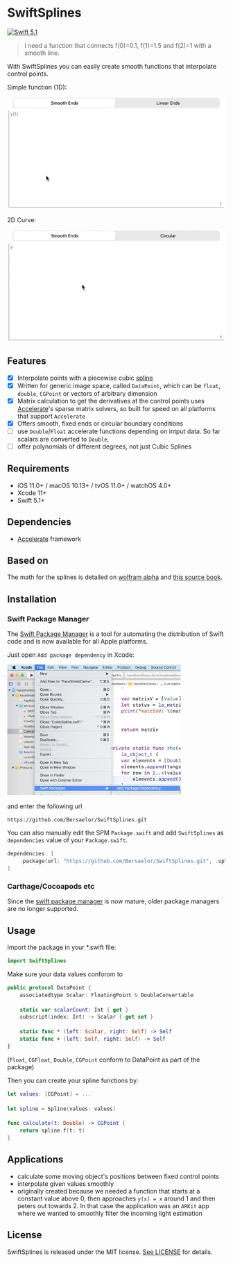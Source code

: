 # SwiftSplines

[![Swift 5.1](https://img.shields.io/badge/Swift-5.1-orange.svg?style=flat)](https://swift.org/)

> I need a function that connects f(0)=0.1, f(1)=1.5 and f(2)=1 with a smooth line.

With SwiftSplines you can easily create smooth functions that interpolate control points.

Simple function (1D):

![1D Example](/.meta/simplefunction.gif?raw=true)

2D Curve:

![2D Example](/.meta/2dcurve.gif?raw=true)

## Features

- [x] Interpolate points with a piecewise cubic [spline](https://en.wikipedia.org/wiki/Spline_(mathematics))
- [x] Written for generic image space, called `DataPoint`, which can be `float`, `double`, `CGPoint` or vectors of arbitrary dimension
- [x] Matrix calculation to get the derivatives at the control points uses [Accelerate](https://developer.apple.com/documentation/accelerate)'s sparse matrix solvers, so built for speed on all platforms that support `Accelerate`
- [x] Offers smooth, fixed ends or circular boundary conditions
- [ ] use `Double`/`Float` accelerate functions depending on intput data. So far scalars are converted to `Double`, 
- [ ] offer polynomials of different degrees, not just Cubic Splines 

## Requirements

- iOS 11.0+ / macOS 10.13+ / tvOS 11.0+ / watchOS 4.0+
- Xcode 11+
- Swift 5.1+

## Dependencies

- [Accelerate](https://developer.apple.com/documentation/accelerate) framework

## Based on

The math for the splines is detailed on [wolfram alpha](https://mathworld.wolfram.com/CubicSpline.html) and [this source book](https://www.elsevier.com/books/an-introduction-to-splines-for-use-in-computer-graphics-and-geometric-modeling/bartels/978-0-08-050921-1).

## Installation

### Swift Package Manager

The [Swift Package Manager](https://swift.org/package-manager/) is a tool for automating the distribution of Swift code and is now available for all Apple platforms.

Just open `Add package dependency` in Xcode:

<img src="https://github.com/Bersaelor/SwiftSplines/raw/master/.meta/xcode.jpg?raw=true" width="400">

and enter the following url 
```
https://github.com/Bersaelor/SwiftSplines.git
```

You can also manually edit the SPM `Package.swift` and add `SwiftSplines`  as `dependencies` value of your `Package.swift`.

```swift
dependencies: [
    .package(url: "https://github.com/Bersaelor/SwiftSplines.git", .upToNextMajor(from: "0.1.0"))
]
```

### Carthage/Cocoapods etc

Since the [swift package manager](https://swift.org/package-manager/) is now mature, older package managers are no longer supported.


## Usage

Import the package in your *.swift file:
```swift
import SwiftSplines
```

Make sure your data values conforom to 
```swift
public protocol DataPoint {
    associatedtype Scalar: FloatingPoint & DoubleConvertable
    
    static var scalarCount: Int { get }
    subscript(index: Int) -> Scalar { get set }
    
    static func * (left: Scalar, right: Self) -> Self
    static func + (left: Self, right: Self) -> Self
}
```
(`Float`, `CGFloat`, `Double`, `CGPoint` conform to DataPoint as part of the package)

Then you can create your spline functions by:
```swift
let values: [CGPoint] = ...

let spline = Spline(values: values)

func calculate(t: Double) -> CGPoint {
    return spline.f(t: t)
}
```

## Applications

- calculate some moving object's positions between fixed control points 
- interpolate given values smoothly
- originally created because we needed a function that starts at a constant value above 0, then approaches `y(x) = x` around 1 and then peters out towards 2. In that case the application was an `ARKit` app where we wanted to smoothly filter the incoming light estimation

## License

SwiftSplines is released under the MIT license. [See LICENSE](https://github.com/Bersaelor/SwiftSplines/blob/master/LICENSE) for details.
